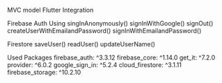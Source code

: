 MVC model Flutter Integration

Firebase Auth Using
    singInAnonymously()
    signInWithGoogle()
    signOut()
    createUserWithEmailandPassword()
    signInWithEmailandPassword()

Firestore
    saveUser()
    readUser()
    updateUserName()

Used Packages
  firebase_auth: ^3.3.12
  firebase_core: ^1.14.0
  get_it: ^7.2.0
  provider: ^6.0.2
  google_sign_in: ^5.2.4
  cloud_firestore: ^3.1.11
  firebase_storage: ^10.2.10